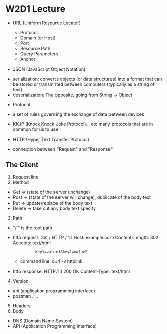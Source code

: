 # W2D1 Lecture

* URL (Uniform Resource Locator)
  - Protocol
  - Domain (or Host)
  - Port
  - Resource Path
  - Query Parameters
  - Anchor

* JSON (JavaScript Object Notation)
- serialization: converts objects (or data structures) into a format that can be stored or transmitted between computers (typically as a string of text)
- deserialization: The opposite, going from String → Object


* Protocol

- a set of rules governing the exchange of data between devices

- KKJP (Knock Knock Joke Protocol)... etc many protocols that are in common for us to use

* HTTP (Hyper Text Transfer Protocol)

- connection between "Request" and "Response"

## The Client

1. Request line
2. Method
  - Get => (state of the server unchange)
  - Post => (state of the server will change), duplicate of the body text
  - Put => update/replace of the body text
  - Delete => take out any body text specify
3. Path
  - "/ " is the root path
  - http request: Get / HTTP / 1.1
                  Host: example.com
                  Content-Length: 302
                  Accepts: text/html

                  Key1=value1&key2=value2
    - command line:  curl -v httplink

  - http response: HTTP/1.1 200 OK
                   Content-Type: text/html
4. Version
  - api (application programming interface)
  - postman
  .
  .
  .
5. Headers
6. Body

* DNS (Domain Name System)
* API (Application Programming Interface)




